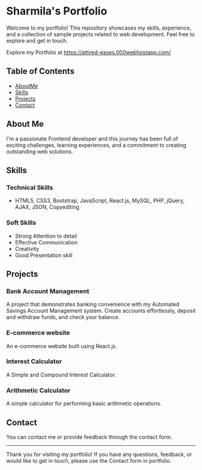 # Sharmila's Portfolio

Welcome to my portfolio! This repository showcases my skills, experience, and a collection of sample projects related to web development. Feel free to explore and get in touch.

Explore my Portfolio at https://attired-eases.000webhostapp.com/

## Table of Contents

- [AboutMe](#about-me)
- [Skills](#skills)
- [Projects](#projects)
- [Contact](#contact)

## About Me

I'm a passionate Frontend developer and this journey has been full of exciting challenges, learning experiences, and a commitment to creating outstanding web solutions.

## Skills

### Technical Skills

- HTML5, CSS3, Bootstrap, JavaScript, React.js, MySQL, PHP, jQuery, AJAX, JSON, Copyediting

### Soft Skills

- Strong Attention to detail
- Effective Communication
- Creativity
- Good Presentation skill

## Projects

### Bank Account Management

A project that demonstrates banking convenience with my Automated Savings Account Management system. Create accounts effortlessly, deposit and withdraw funds, and check your balance.

### E-commerce website

An e-commerce website built using React.js.

### Interest Calculator

A Simple and Compound Interest Calculator.

### Arithmetic Calculator

A simple calculator for performing basic arithmetic operations.

## Contact

You can contact me or provide feedback through the contact form.

---

Thank you for visiting my portfolio! If you have any questions, feedback, or would like to get in touch, please use the Contact form in portfolio.
